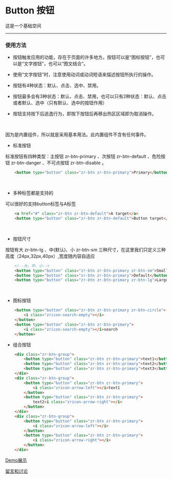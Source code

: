 # Button 按钮

这是一个基础空间

---

### 使用方法

+ 按钮触发应用的功能，存在于页面的许多地方。按钮可以是“图标按钮”，也可以是“文字按钮”，也可以“图文结合”。

+ 使用“文字按钮”时，注意使用动词或动词短语来描述按钮所执行的操作。

+ 按钮有4种状态：默认、点击、选中、禁用。

+ 按钮最多会有3种状态：默认、点击、禁用，也可以只有2种状态：默认、点击或者默认、选中（只有默认、选中的按钮作用）

+ 按钮支持按下后逃逸行为，即按下按钮后再移出热区区域即为取消操作。

<br/>

因为是内置组件，所以就是采用基本用法。此内置组件不含有任何事件。

+ 标准按钮

标准按钮有四种类型：主按钮 zr-btn-primary 、次按钮 zr-btn-default 、危险按钮 zr-btn-danger 、不可点按钮 zr-btn-disable 。

```html
    <button type="button" class="zr-btn zr-btn-primary">Primary</button>
```

<br/>

+ 多种标签都是支持的

可以很好的支持button标签与A标签

```html
    <a href="#" class="zr-btn zr-btn-default">A target</a>
    <button type="button" class="zr-btn zr-btn-default">Button target</button>
```
<br/>

+ 按钮尺寸

按钮有大 zr-btn-lg 、中(默认)、小 zr-btn-sm 三种尺寸，在这里我们只定义三种高度（24px,32px,40px）,宽度随内容自适应

```html
    <!--大、中、小-->
    <button type="button" class="zr-btn zr-btn-primary zr-btn-sm">Small</button>
    <button type="button" class="zr-btn zr-btn-primary">Default</button>
    <button type="button" class="zr-btn zr-btn-primary zr-btn-lg">Large</button>
```
<br/>

+ 图标按钮

```html
    <button type="button" class="zr-btn zr-btn-primary zr-btn-circle">
        <i class="zricon-search-empty"></i>
    </button>
    <button type="button" class="zr-btn zr-btn-primary">
        <i class="zricon-search-empty"></i>search
    </button>
```

+ 组合按钮

```html
    <div class="zr-btn-group">
        <button type="button" class="zr-btn zr-btn-primary">text1</button>
        <button type="button" class="zr-btn zr-btn-primary">text2</button>
        <button type="button" class="zr-btn zr-btn-primary">text3</button>
    </div>
    <div class="zr-btn-group">
        <button type="button" class="zr-btn zr-btn-primary">
            <i class="zricon-arrow-left"></i>text1
        </button>
        <button type="button" class="zr-btn zr-btn-primary">
            text2<i class="zricon-arrow-right"></i>
        </button>
    </div>
    <div class="zr-btn-group">
        <button type="button" class="zr-btn zr-btn-primary">
            <i class="zricon-arrow-left"></i>
        </button>
        <button type="button" class="zr-btn zr-btn-primary">
            <i class="zricon-arrow-right"></i>
        </button>
    </div>
```

[Demo展示](http://gtp-zr.jd.com/docs?languageCode=CN&columnUid=41c513f9dd334a1ebb0fbbd76d71e973&directoryUid=d6ffabab29694e338a2e9aba2e3ea3d0&directoryName=Button%20%E6%8C%89%E9%92%AE)

[留言和讨论](https://github.com/guguaihaha/zr-source/issues/2)

    